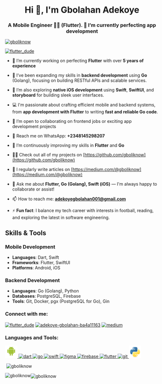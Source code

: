<h1 align="center">Hi 👋, I'm Gbolahan Adekoye</h1>
<h3 align="center">A Mobile Engineer 👷‍♂️ (Flutter). 👀 I’m currently perfecting app development</h3>

<p align="left"> <a href="https://github.com/ryo-ma/github-profile-trophy"><img src="https://github-profile-trophy.vercel.app/?username=gboliknow" alt="gboliknow" /></a> </p>

<p align="left"> <a href="https://twitter.com/flutter_dude" target="blank"><img src="https://img.shields.io/twitter/follow/flutter_dude?logo=twitter&style=for-the-badge" alt="flutter_dude" /></a> </p>

- 🔭 I’m currently working on perfecting **Flutter** with over **5 years of experience**
- 🌱 I’ve been expanding my skills in **backend development** using **Go** (Golang), focusing on building RESTful APIs and scalable services.
- 👀 I’m also exploring **native iOS development** using **Swift**, **SwiftUI**, and **storyboard** for building sleek user interfaces.
- 💻 I'm passionate about crafting efficient mobile and backend systems, from **app development with Flutter** to writing **fast and reliable Go code**.
- 💞️ I’m open to collaborating on frontend jobs or exciting app development projects
- 📱 Reach me on WhatsApp: **+2348145298207**
- 🌱 I’m continuously improving my skills in **Flutter** and **Go**

- 👨‍💻 Check out all of my projects on [https://github.com/gboliknow](https://github.com/gboliknow)
- 📝 I regularly write articles on [https://medium.com/@gboliknow](https://medium.com/@gboliknow)
- 💬 Ask me about **Flutter, Go (Golang), Swift (iOS)** — I'm always happy to collaborate or assist!
- 📫 How to reach me: **adekoyegbolahan001@gmail.com**
- ⚡ **Fun fact**: I balance my tech career with interests in football, reading, and exploring the latest in software engineering.

## Skills & Tools

### Mobile Development
- **Languages**: Dart, Swift
- **Frameworks**: Flutter, SwiftUI
- **Platforms**: Android, iOS

### Backend Development
- **Languages**: Go (Golang), Python
- **Databases**: PostgreSQL, Firebase
- **Tools**: Git, Docker, pgx (PostgreSQL for Go), Gin

<h3 align="left">Connect with me:</h3>
<p align="left">
<a href="https://twitter.com/flutter_dude" target="blank"><img align="center" src="https://raw.githubusercontent.com/rahuldkjain/github-profile-readme-generator/master/src/images/icons/Social/twitter.svg" alt="flutter_dude" height="30" width="40" /></a>
<a href="https://linkedin.com/in/adekoye-gbolahan-ba4a11163" target="blank"><img align="center" src="https://raw.githubusercontent.com/rahuldkjain/github-profile-readme-generator/master/src/images/icons/Social/linked-in-alt.svg" alt="adekoye-gbolahan-ba4a11163" height="30" width="40" /></a>
<a href="https://www.medium.com/gboliknow" target="blank"><img align="center" src="https://raw.githubusercontent.com/rahuldkjain/github-profile-readme-generator/master/src/images/icons/Social/medium.svg" alt="medium" height="30" width="40"/></a>
</p>

<h3 align="left">Languages and Tools:</h3>
<p align="left">
<a href="https://developer.android.com" target="_blank"> <img src="https://raw.githubusercontent.com/devicons/devicon/master/icons/android/android-original-wordmark.svg" alt="android" width="40" height="40"/> </a>
<a href="https://dart.dev" target="_blank"> <img src="https://www.vectorlogo.zone/logos/dartlang/dartlang-icon.svg" alt="dart" width="40" height="40"/> </a>
<a href="https://golang.org" target="_blank"> <img src="https://www.vectorlogo.zone/logos/golang/golang-ar21.svg" alt="go" width="40" height="40"/> </a>
<a href="https://developer.apple.com/swift/" target="_blank"> <img src="https://www.vectorlogo.zone/logos/swift/swift-icon.svg" alt="swift" width="40" height="40"/> </a>
<a href="https://www.figma.com/" target="_blank"> <img src="https://www.vectorlogo.zone/logos/figma/figma-icon.svg" alt="figma" width="40" height="40"/> </a>
<a href="https://firebase.google.com/" target="_blank"> <img src="https://www.vectorlogo.zone/logos/firebase/firebase-icon.svg" alt="firebase" width="40" height="40"/> </a>
<a href="https://flutter.dev" target="_blank"> <img src="https://www.vectorlogo.zone/logos/flutterio/flutterio-icon.svg" alt="flutter" width="40" height="40"/> </a>
<a href="https://git-scm.com/" target="_blank"> <img src="https://www.vectorlogo.zone/logos/git-scm/git-scm-icon.svg" alt="git" width="40" height="40"/> </a>
<a href="https://www.python.org" target="_blank"> <img src="https://raw.githubusercontent.com/devicons/devicon/master/icons/python/python-original.svg" alt="python" width="40" height="40"/> </a>
</p>


<p>&nbsp;<img align="center" src="https://github-readme-stats.vercel.app/api?username=gboliknow&show_icons=true&locale=en" alt="gboliknow" /></p>
<p><img align="left" src="https://github-readme-stats.vercel.app/api/top-langs?username=gboliknow&show_icons=true&locale=en&layout=compact" alt="gboliknow" /></p>
<p><img align="center" src="https://github-readme-streak-stats.herokuapp.com/?user=gboliknow&" alt="gboliknow" /></p>
